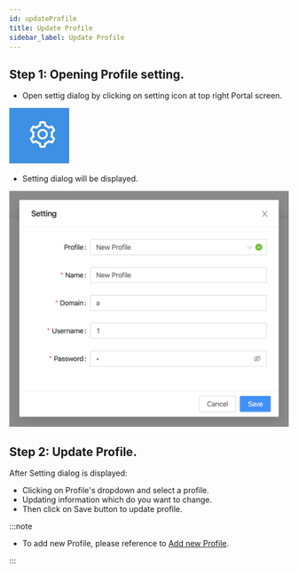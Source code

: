 ```yaml
---
id: updateProfile
title: Update Profile
sidebar_label: Update Profile
---
```


## Step 1: Opening Profile setting.
- Open settig dialog by clicking on setting icon at top right Portal screen.

![](../../static/img/docs/profileManagement/setting.png)

- Setting dialog will be displayed.

![](../../static/img/docs/profileManagement/setting-dialog-1.png)

## Step 2: Update Profile.
After Setting dialog is displayed:
- Clicking on Profile's dropdown and select a profile.
- Updating information which do you want to change.
- Then click on Save button to update profile.

:::note

- To add new Profile, please reference to [Add new Profile](addProfile).

:::
